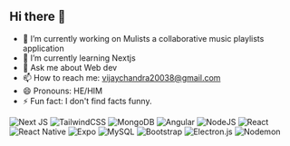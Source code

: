 ## Hi there 👋

<!--
**Vijaychandra-Govindapalle/Vijaychandra-Govindapalle** is a ✨ _special_ ✨ repository because its `README.md` (this file) appears on your GitHub profile.-->

- 🔭 I’m currently working on Mulists a collaborative music playlists application
- 🌱 I’m currently learning Nextjs
- 💬 Ask me about Web dev
- 📫 How to reach me: vijaychandra20038@gmail.com
- 😄 Pronouns: HE/HIM
- ⚡ Fun fact: I don't find facts funny.
 <!--- 👯 I’m looking to collaborate on ...
- 🤔 I’m looking for help with...-->

<!--[![Anurag's GitHub stats](https://github-readme-stats.vercel.app/api?username=Vijaychandra-Govindapalle)](https://github.com/anuraghazra/github-readme-stats)-->

![Next JS](https://img.shields.io/badge/Next-black?style=for-the-badge&logo=next.js&logoColor=white)
![TailwindCSS](https://img.shields.io/badge/tailwindcss-%2338B2AC.svg?style=for-the-badge&logo=tailwind-css&logoColor=white)
![MongoDB](https://img.shields.io/badge/MongoDB-%234ea94b.svg?style=for-the-badge&logo=mongodb&logoColor=white)
![Angular](https://img.shields.io/badge/angular-%23DD0031.svg?style=for-the-badge&logo=angular&logoColor=white)
![NodeJS](https://img.shields.io/badge/node.js-6DA55F?style=for-the-badge&logo=node.js&logoColor=white)
![React](https://img.shields.io/badge/react-%2320232a.svg?style=for-the-badge&logo=react&logoColor=%2361DAFB)
![React Native](https://img.shields.io/badge/react_native-%2320232a.svg?style=for-the-badge&logo=react&logoColor=%2361DAFB)
![Expo](https://img.shields.io/badge/expo-1C1E24?style=for-the-badge&logo=expo&logoColor=#D04A37)
![MySQL](https://img.shields.io/badge/mysql-4479A1.svg?style=for-the-badge&logo=mysql&logoColor=white)
![Bootstrap](https://img.shields.io/badge/bootstrap-%238511FA.svg?style=for-the-badge&logo=bootstrap&logoColor=white)
![Electron.js](https://img.shields.io/badge/Electron-191970?style=for-the-badge&logo=Electron&logoColor=white)
![Nodemon](https://img.shields.io/badge/NODEMON-%23323330.svg?style=for-the-badge&logo=nodemon&logoColor=%BBDEAD)


